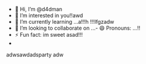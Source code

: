 - 👋 Hi, I’m @d4dman
- 👀 I’m interested in you!!awd
- 🌱 I’m currently learning ...a!!!h !!!lfgzadw
- 💞️ I’m looking to collaborate on ...- 😄 Pronouns: ...!!
- ⚡ Fun fact: im sweet asad!!!
- 
adwsawdadsparty  adw
<!--- a11ad
d4dman/d4dman is a ✨ special ✨ repository because its `README.md` (this file) appears on your GitHub profile.adw
You can click the Preview link to take a look at your changes.ss
--->
